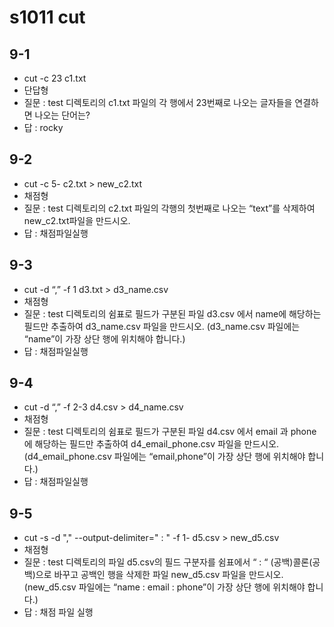 # s1011 cut
## 9-1
- cut -c 23 c1.txt
- 단답형
- 질문 : test 디렉토리의 c1.txt 파일의 각 행에서 23번째로 나오는 글자들을 연결하면 나오는 단어는?
- 답 : rocky
## 9-2
- cut -c 5- c2.txt > new_c2.txt
- 채점형
- 질문 : test 디렉토리의 c2.txt 파일의 각행의 첫번째로 나오는 “text”를 삭제하여 new_c2.txt파일을 만드시오.
- 답 : 채점파일실행
## 9-3
- cut -d “,” -f 1 d3.txt > d3_name.csv
- 채점형
- 질문 : test 디렉토리의 쉼표로 필드가 구분된 파일 d3.csv 에서 name에 해당하는 필드만 추출하여 d3_name.csv 파일을 만드시오. (d3_name.csv 파일에는 “name”이 가장 상단 행에 위치해야 합니다.)
- 답 : 채점파일실행
## 9-4
- cut -d “,” -f 2-3 d4.csv > d4_name.csv
- 채점형
- 질문 : test 디렉토리의 쉼표로 필드가 구분된 파일 d4.csv 에서 email 과 phone 에 해당하는 필드만 추출하여 d4_email_phone.csv 파일을 만드시오. (d4_email_phone.csv 파일에는 “email,phone”이 가장 상단 행에 위치해야 합니다.)
- 답 : 채점파일실행
## 9-5
- cut -s -d "," --output-delimiter=" : " -f 1- d5.csv > new_d5.csv
- 채점형
- 질문 : test 디렉토리의 파일 d5.csv의 필드 구분자를 쉼표에서 “ : “ (공백)콜론(공백)으로 바꾸고 공백인 행을 삭제한 파일 new_d5.csv 파일을 만드시오. (new_d5.csv 파일에는 “name : email : phone”이 가장 상단 행에 위치해야 합니다.)
- 답 : 채점 파일 실행



